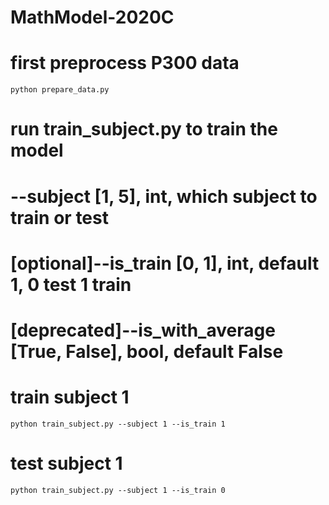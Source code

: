 # MathModel-2020C

# first preprocess P300 data
```
python prepare_data.py
```

# run train_subject.py to train the model
# --subject [1, 5], int, which subject to train or test
# [optional]--is_train [0, 1], int, default 1, 0 test 1 train
# [deprecated]--is_with_average [True, False], bool, default False
# train subject 1
```
python train_subject.py --subject 1 --is_train 1
```

# test subject 1
```
python train_subject.py --subject 1 --is_train 0
```
